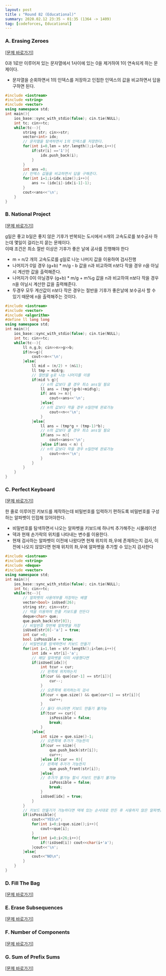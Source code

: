 ```yaml
---
layout: post
title : "Round 82 (Educational)"
summary: 2020.02.12 23:35 ~ 01:35 (1364 -> 1409)
tag: [codeforces, Educational]
---
```

### A. Erasing Zeroes
<a href = "https://codeforces.com/contest/1303/problem/A" target = "_blank">[문제 바로가기]</a>

0과 1로만 이루어져 있는 문자열에서 1사이에 있는 0을 제거하여 1이 연속되게 하는 문제이다. 
* 문자열을 순회하면서 1의 인덱스를 저장하고 인접한 인덱스의 값을 비교하면서 답을 구하면 된다.

```c++
#include <iostream>
#include <string>
#include <vector>
using namespace std;
int main(){
	ios_base::sync_with_stdio(false); cin.tie(NULL);
	int tc; cin>>tc;
	while(tc--){
		string str; cin>>str;
		vector<int> idx;
		// 문자열을 탐색하면서 1의 인덱스를 저장한다.
		for(int i=0,len = str.length();i<len;i++){
			if(str[i] =='1'){
				idx.push_back(i);
			}
		}
		int ans =0;
		// 인덱스 값들을 비교하면서 답을 구해준다.
		for(int i=1;i<idx.size();i++){
			ans += (idx[i]-idx[i-1]-1);
		}
		cout<<ans<<'\n';
	}
}
```

### B. National Project
<a href = "https://codeforces.com/contest/1303/problem/B" target = "_blank">[문제 바로가기]</a>

g일은 좋고 b일은 좋지 않은 기후가 반복되는 도시에서 n개의 고속도로를 보수공사 하는데 몇일이 걸리는지 묻는 문제이다. 
<br>이때 조건은 최소 절반 이상은 기후가 좋은 날에 공사를 진행해야 한다 

* m = n/2 개의 고속도로를 g일로 나눈 나머지 값을 이용하여 검사진행
* 나머지가 0일 경우 (g+b) * m/g - b 값을 n과 비교하여 n보다 작을 경우 n을 아닐시 계산한 값을 출력해준다.
* 나머지가 0이 아닐경우 (g+b) * m/g + m%g 값을 n과 비교하여 n보다 작을 경우 n을 아닐시 계산한 값을 출력해준다.
* 두경우 모두 계산값이 n보다 작은 경우는 절반을 기후가 좋은날에 보수공사 할 수 있기 때문에 n을 출력해주는 것이다.

```c++
#include <iostream>
#include <vector>
#include <algorithm>
#define ll long long
using namespace std;
int main(){
	ios_base::sync_with_stdio(false); cin.tie(NULL);
	int tc; cin>>tc;
	while(tc--){
		ll n,g,b; cin>>n>>g>>b;
		if(n<=g){
			cout<<n<<'\n';
		}else{
			ll mid = (n/2) + (n&1);
			ll tmp = mid/g;
			// 절반을 g로 나눈 나머지를 이용
			if(mid % g){
				// n의 값보다 클 경우 최소 ans일 필요
				ll ans = (tmp*(g+b)+mid%g);
				if( ans >= n){
					cout<<ans<<'\n';
				}else{
				// n의 값보다 작을 경우 n일만에 완료가능
					cout<<n<<'\n';
				}
			}else{
				ll ans = (tmp*g + (tmp-1)*b);
				// n의 값보다 클 경우 최소 ans일 필요
				if(ans >= n){
					cout<<ans<<'\n';
				}else if(ans < n) {
				// n의 값보다 작을 경우 n일만에 완료가능
					cout<<n<<'\n';
				}
			}
		}
	}
}
```

### C. Perfect Keyboard
<a href = "https://codeforces.com/contest/1303/problem/C" target = "_blank">[문제 바로가기]</a>

한 줄로 이루어진 키보드를 제작하는데 비밀번호를 입력하기 편하도록 비밀번호를 구성하는 알파벳이 인접해 있어야한다.

* 비밀번호를 탐색하면서 나오는 알파벳을 키보드에 하나씩 추가해주는 시물레이션
* 덱과 현재 손가락의 위치를 나타내는 변수를 이용한다.
* 현재 검사하는 알파벳이 이전에 나왔다면 현재 위치의 좌,우에 존재하는지 검사, 이전에 나오지 않았다면 현재 위치의 좌,우에 알파벳을 추가할 수 있는지 검사한다

```c++
#include <iostream>
#include <string>
#include <deque>
#include <vector>
using namespace std;
int main(){
	ios_base::sync_with_stdio(false); cin.tie(NULL);
	int tc; cin>>tc;
	while(tc--){
		// 알파벳의 사용여부를 저장하는 배열
		vector<bool> isUsed(26);
		string str; cin>>str;
		// 덱을 이용하여 한줄 키보드를 만든다
		deque<char> que;
		que.push_back(str[0]);
		// 비밀번호 첫번째 알파벳을 저장
		isUsed[str[0]-'a'] = true;
		int cur =0;
		bool isPossible = true;
		// 비밀번호를 탐색하면서 키보드 만들기
		for(int i=1,len = str.length();i<len;i++){
			int idx = str[i]-'a';
			// 해당 알파벳을 이미 사용했다면
			if(isUsed[idx]){
				int tcur = cur;
				// 왼쪽에 위치하는지 
				if(cur && que[cur-1] == str[i]){
					cur--;
				}
				// 오른쪽에 위치하는지 검사
				if(cur < que.size() && que[cur+1] == str[i]){
					cur++;
				}
				// 둘다 아니라면 키보드 만들기 불가능
				if(tcur == cur){
					isPossible = false;
					break;
				}
			}else{
				int size = que.size()-1;
				// 오른쪽에 추가가 가능한지
				if(cur == size){
					que.push_back(str[i]);
					cur++;
				}else if(cur == 0){
				// 왼쪽에 추가가 가능한지
					que.push_front(str[i]);
				}else{
				// 추가가 불가능 할시 키보드 만들기 불가능
					isPossible = false;
					break;
				}
				isUsed[idx] = true;
			}
		}
		// 키보드 만들기가 가능하다면 덱에 있는 순서대로 만든 후 사용하지 않은 알파벳은 차례대로 출력
		if(isPossible){
			cout<<"YES\n";
			for(int i=0;i<que.size();i++){
				cout<<que[i];
			}
			for(int i=0;i<26;i++){
				if(!isUsed[i]) cout<<char(i+'a');	
			}cout<<'\n';
		}else{
			cout<<"NO\n";
		}
	}
}
```

### D. Fill The Bag
<a href = "https://codeforces.com/contest/1303/problem/D" target = "_blank">[문제 바로가기]</a>

### E. Erase Subsequences
<a href = "https://codeforces.com/contest/1303/problem/E" target = "_blank">[문제 바로가기]</a>

### F. Number of Components
<a href = "https://codeforces.com/contest/1303/problem/F" target = "_blank">[문제 바로가기]</a>

### G. Sum of Prefix Sums
<a href = "https://codeforces.com/contest/1303/problem/G" target = "_blank">[문제 바로가기]</a>

